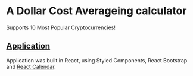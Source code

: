 # A Dollar Cost Averageing calculator

Supports 10 Most Popular Cryptocurrencies!

## <a href="https://cryptoutils.herokuapp.com/">Application</a>

Application was built in React, using Styled Components, React Bootstrap and <a href="https://www.npmjs.com/package/react-calendar">React Calendar</a>.

